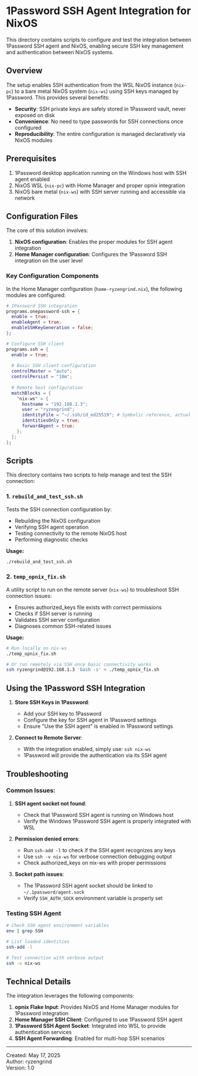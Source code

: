 # 1Password SSH Agent Integration for NixOS

This directory contains scripts to configure and test the integration between 1Password SSH agent and NixOS, enabling secure SSH key management and authentication between NixOS systems.

## Overview

The setup enables SSH authentication from the WSL NixOS instance (`nix-pc`) to a bare metal NixOS system (`nix-ws`) using SSH keys managed by 1Password. This provides several benefits:

- **Security**: SSH private keys are safely stored in 1Password vault, never exposed on disk
- **Convenience**: No need to type passwords for SSH connections once configured
- **Reproducibility**: The entire configuration is managed declaratively via NixOS modules

## Prerequisites

1. 1Password desktop application running on the Windows host with SSH agent enabled
2. NixOS WSL (`nix-pc`) with Home Manager and proper opnix integration
3. NixOS bare metal (`nix-ws`) with SSH server running and accessible via network

## Configuration Files

The core of this solution involves:

1. **NixOS configuration**: Enables the proper modules for SSH agent integration
2. **Home Manager configuration**: Configures the 1Password SSH integration on the user level

### Key Configuration Components

In the Home Manager configuration (`home-ryzengrind.nix`), the following modules are configured:

```nix
# 1Password SSH integration
programs.onepassword-ssh = {
  enable = true;
  enableAgent = true;
  enableSSHKeyGeneration = false;
};

# Configure SSH client
programs.ssh = {
  enable = true;
  
  # Basic SSH client configuration
  controlMaster = "auto";
  controlPersist = "10m";
  
  # Remote host configuration
  matchBlocks = {
    "nix-ws" = {
      hostname = "192.168.1.3";
      user = "ryzengrind";
      identityFile = "~/.ssh/id_ed25519"; # Symbolic reference, actual key in 1Password
      identitiesOnly = true;
      forwardAgent = true;
    };
  };
};
```

## Scripts

This directory contains two scripts to help manage and test the SSH connection:

### 1. `rebuild_and_test_ssh.sh`

Tests the SSH connection configuration by:
- Rebuilding the NixOS configuration
- Verifying SSH agent operation
- Testing connectivity to the remote NixOS host
- Performing diagnostic checks

**Usage:**
```bash
./rebuild_and_test_ssh.sh
```

### 2. `temp_opnix_fix.sh`

A utility script to run on the remote server (`nix-ws`) to troubleshoot SSH connection issues:
- Ensures authorized_keys file exists with correct permissions
- Checks if SSH server is running
- Validates SSH server configuration
- Diagnoses common SSH-related issues

**Usage:**
```bash
# Run locally on nix-ws
./temp_opnix_fix.sh

# Or run remotely via SSH once basic connectivity works
ssh ryzengrind@192.168.1.3 'bash -s' < ./temp_opnix_fix.sh
```

## Using the 1Password SSH Integration

1. **Store SSH Keys in 1Password**:
   - Add your SSH key to 1Password
   - Configure the key for SSH agent in 1Password settings
   - Ensure "Use the SSH agent" is enabled in 1Password settings

2. **Connect to Remote Server**:
   - With the integration enabled, simply use: `ssh nix-ws`
   - 1Password will provide the authentication via its SSH agent

## Troubleshooting

### Common Issues:

1. **SSH agent socket not found**:
   - Check that 1Password SSH agent is running on Windows host
   - Verify the Windows 1Password SSH agent is properly integrated with WSL

2. **Permission denied errors**:
   - Run `ssh-add -l` to check if the SSH agent recognizes any keys
   - Use `ssh -v nix-ws` for verbose connection debugging output
   - Check authorized_keys on nix-ws with proper permissions

3. **Socket path issues**:
   - The 1Password SSH agent socket should be linked to `~/.1password/agent.sock`
   - Verify `SSH_AUTH_SOCK` environment variable is properly set

### Testing SSH Agent

```bash
# Check SSH agent environment variables
env | grep SSH

# List loaded identities
ssh-add -l

# Test connection with verbose output
ssh -v nix-ws
```

## Technical Details

The integration leverages the following components:

1. **opnix Flake Input**: Provides NixOS and Home Manager modules for 1Password integration
2. **Home Manager SSH Client**: Configured to use 1Password SSH agent
3. **1Password SSH Agent Socket**: Integrated into WSL to provide authentication services
4. **SSH Agent Forwarding**: Enabled for multi-hop SSH scenarios

---

Created: May 17, 2025  
Author: ryzengrind  
Version: 1.0